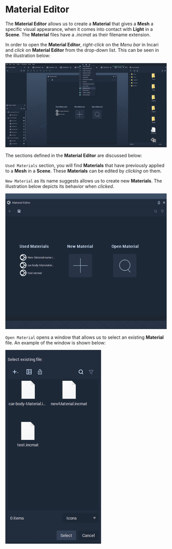 # Material Editor
The **Material Editor** allows us to create a **Material** that gives a **Mesh** a specific visual appearance, when it comes into contact with **Light** in a **Scene**. The **Material** files have a *.incmat* as their filename extension.

In order to open the **Material Editor**, *right-click* on the *Menu bar* in Incari and *click* on **Material Editor** from the drop-down list. This can be seen in the illustration below:

![](../.gitbook/assets/interface/material-editor/material-editor.PNG)

The sections defined in the **Material Editor** are discussed below:

`Used Materials` section, you will find **Materials** that have previously applied to a **Mesh** in a **Scene**. These **Materials** can be edited by *clicking* on them.

`New Material` as its name suggests allows us to create new **Materials**. The illustration below depicts its behavior when *clicked*.

![](../.gitbook/assets/interface/material-editor/create-material.gif)

`Open Material` opens a window that allows us to select an existing **Material** file. An example of the window is shown below:

![](../.gitbook/assets/interface/material-editor/open-material-editor.PNG)